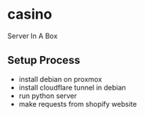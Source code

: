 # casino
Server In A Box

## Setup Process
- install debian on proxmox
- install cloudflare tunnel in debian
- run python server
- make requests from shopify website
